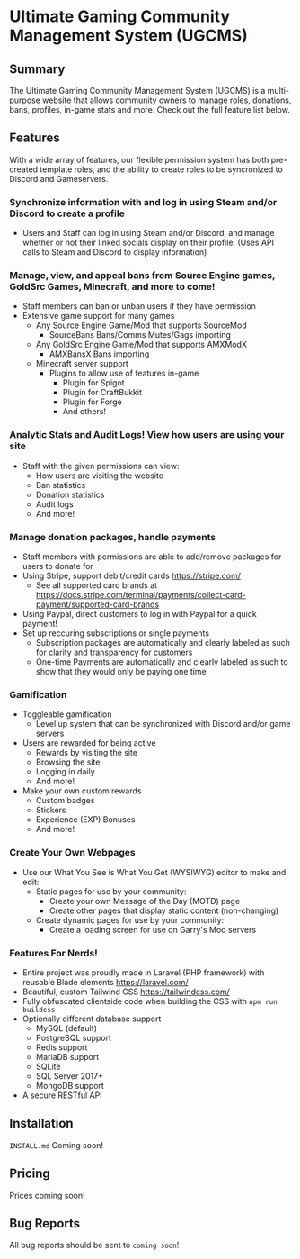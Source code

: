 # Ultimate Gaming Community Management System (UGCMS)

## Summary
The Ultimate Gaming Community Management System (UGCMS) is a multi-purpose website that allows community owners to manage roles, donations, bans, profiles, in-game stats and more. Check out the full feature list below.

## Features
With a wide array of features, our flexible permission system has both pre-created template roles, and the ability to create roles to be syncronized to Discord and Gameservers.

### Synchronize information with and log in using Steam and/or Discord to create a profile
- Users and Staff can log in using Steam and/or Discord, and manage whether or not their linked socials display on their profile. (Uses API calls to Steam and Discord to display information)

### Manage, view, and appeal bans from Source Engine games, GoldSrc Games, Minecraft, and more to come!
- Staff members can ban or unban users if they have permission
- Extensive game support for many games
  - Any Source Engine Game/Mod that supports SourceMod
    - SourceBans Bans/Comms Mutes/Gags importing
  - Any GoldSrc Engine Game/Mod that supports AMXModX
    - AMXBansX Bans importing
  - Minecraft server support
    - Plugins to allow use of features in-game
      - Plugin for Spigot
      - Plugin for CraftBukkit
      - Plugin for Forge
      - And others!

### Analytic Stats and Audit Logs! View how users are using your site
- Staff with the given permissions can view:
  - How users are visiting the website
  - Ban statistics
  - Donation statistics
  - Audit logs
  - And more! 

### Manage donation packages, handle payments
- Staff members with permissions are able to add/remove packages for users to donate for
- Using Stripe, support debit/credit cards https://stripe.com/
  - See all supported card brands at https://docs.stripe.com/terminal/payments/collect-card-payment/supported-card-brands
- Using Paypal, direct customers to log in with Paypal for a quick payment!
- Set up reccuring subscriptions or single payments
  - Subscription packages are automatically and clearly labeled as such for clarity and transparency for customers
  - One-time Payments are automatically and clearly labeled as such to show that they would only be paying one time

### Gamification
- Toggleable gamification
  - Level up system that can be synchronized with Discord and/or game servers
- Users are rewarded for being active
  - Rewards by visiting the site
  - Browsing the site
  - Logging in daily
  - And more!
- Make your own custom rewards
  - Custom badges
  - Stickers
  - Experience (EXP) Bonuses
  - And more!

### Create Your Own Webpages
- Use our What You See is What You Get (WYSIWYG) editor to make and edit:
  - Static pages for use by your community:
    - Create your own Message of the Day (MOTD) page
    - Create other pages that display static content (non-changing)
  - Create dynamic pages for use by your community:
    - Create a loading screen for use on Garry's Mod servers

### Features For Nerds!
- Entire project was proudly made in Laravel (PHP framework) with reusable Blade elements https://laravel.com/
- Beautiful, custom Tailwind CSS https://tailwindcss.com/
- Fully obfuscated clientside code when building the CSS with ``npm run buildcss``
- Optionally different database support
  - MySQL (default)
  - PostgreSQL support
  - Redis support
  - MariaDB support
  - SQLite
  - SQL Server 2017+
  - MongoDB support
- A secure RESTful API

## Installation
``INSTALL.md`` Coming soon!

## Pricing
Prices coming soon!

## Bug Reports
All bug reports should be sent to ``coming soon``!

